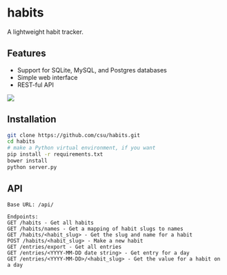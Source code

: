 # habits
A lightweight habit tracker.

## Features
* Support for SQLite, MySQL, and Postgres databases
* Simple web interface
* REST-ful API

![](http://i.imgur.com/PAx8PW9.jpg)

## Installation
```bash
git clone https://github.com/csu/habits.git
cd habits
# make a Python virtual environment, if you want
pip install -r requirements.txt
bower install
python server.py
```

## API
```
Base URL: /api/

Endpoints:
GET /habits - Get all habits
GET /habits/names - Get a mapping of habit slugs to names
GET /habits/<habit_slug> - Get the slug and name for a habit
POST /habits/<habit_slug> - Make a new habit
GET /entries/export - Get all entries
GET /entries/<YYYY-MM-DD date string> - Get entry for a day
GET /entries/<YYYY-MM-DD>/<habit_slug> - Get the value for a habit on a day
```